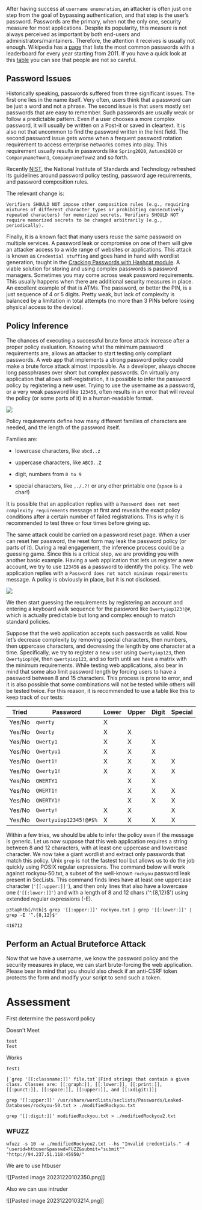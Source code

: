 After having success at `username enumeration`, an attacker is often just one step from the goal of bypassing authentication, and that step is the user’s password. Passwords are the primary, when not the only one, security measure for most applications. Despite its popularity, this measure is not always perceived as important by both end-users and administrators/maintainers. Therefore, the attention it receives is usually not enough. Wikipedia has a [page](https://en.wikipedia.org/wiki/List_of_the_most_common_passwords) that lists the most common passwords with a leaderboard for every year starting from 2011. If you have a quick look at this [table](https://en.wikipedia.org/wiki/List_of_the_most_common_passwords#SplashData) you can see that people are not so careful.

## Password Issues

Historically speaking, passwords suffered from three significant issues. The first one lies in the name itself. Very often, users think that a password can be just a word and not a phrase. The second issue is that users mostly set passwords that are easy to remember. Such passwords are usually weak or follow a predictable pattern. Even if a user chooses a more complex password, it will usually be written on a Post-it or saved in cleartext. It is also not that uncommon to find the password written in the hint field. The second password issue gets worse when a frequent password rotation requirement to access enterprise networks comes into play. This requirement usually results in passwords like `Spring2020`, `Autumn2020` or `CompanynameTown1`, `CompanynameTown2` and so forth.

Recently [NIST](https://pages.nist.gov/800-63-3/sp800-63b.html), the National Institute of Standards and Technology refreshed its guidelines around password policy testing, password age requirements, and password composition rules.

The relevant change is:

```
Verifiers SHOULD NOT impose other composition rules (e.g., requiring mixtures of different character types or prohibiting consecutively repeated characters) for memorized secrets. Verifiers SHOULD NOT require memorized secrets to be changed arbitrarily (e.g., periodically).
```

Finally, it is a known fact that many users reuse the same password on multiple services. A password leak or compromise on one of them will give an attacker access to a wide range of websites or applications. This attack is known as `Credential stuffing` and goes hand in hand with wordlist generation, taught in the [Cracking Passwords with Hashcat module](https://academy.hackthebox.com/course/preview/cracking-passwords-with-hashcat). A viable solution for storing and using complex passwords is password managers. Sometimes you may come across weak password requirements. This usually happens when there are additional security measures in place. An excellent example of that is ATMs. The password, or better the PIN, is a just sequence of 4 or 5 digits. Pretty weak, but lack of complexity is balanced by a limitation in total attempts (no more than 3 PINs before losing physical access to the device).

## Policy Inference

The chances of executing a successful brute force attack increase after a proper policy evaluation. Knowing what the minimum password requirements are, allows an attacker to start testing only compliant passwords. A web app that implements a strong password policy could make a brute force attack almost impossible. As a developer, always choose long passphrases over short but complex passwords. On virtually any application that allows self-registration, it is possible to infer the password policy by registering a new user. Trying to use the username as a password, or a very weak password like `123456`, often results in an error that will reveal the policy (or some parts of it) in a human-readable format.

![](https://academy.hackthebox.com/storage/modules/80/07-password_policy_exposed-small.png)

Policy requirements define how many different families of characters are needed, and the length of the password itself.

Families are:

-   lowercase characters, like `abcd..z`
    
-   uppercase characters, like `ABCD..Z`
    
-   digit, numbers from `0 to 9`
    
-   special characters, like `,./.?!` or any other printable one (`space` is a char!)
    

It is possible that an application replies with a `Password does not meet complexity requirements` message at first and reveals the exact policy conditions after a certain number of failed registrations. This is why it is recommended to test three or four times before giving up.

The same attack could be carried on a password reset page. When a user can reset her password, the reset form may leak the password policy (or parts of it). During a real engagement, the inference process could be a guessing game. Since this is a critical step, we are providing you with another basic example. Having a web application that lets us register a new account, we try to use `123456` as a password to identify the policy. The web application replies with a `Password does not match minimum requirements` message. A policy is obviously in place, but it is not disclosed.

![](https://academy.hackthebox.com/storage/modules/80/password_policy_not_exposed.png)

We then start guessing the requirements by registering an account and entering a keyboard walk sequence for the password like `Qwertyiop123!@#`, which is actually predictable but long and complex enough to match standard policies.

Suppose that the web application accepts such passwords as valid. Now let’s decrease complexity by removing special characters, then numbers, then uppercase characters, and decreasing the length by one character at a time. Specifically, we try to register a new user using `Qwertyiop123`, then `Qwertyiop!@#`, then `qwertyiop123`, and so forth until we have a matrix with the minimum requirements. While testing web applications, also bear in mind that some also limit password length by forcing users to have a password between 8 and 15 characters. This process is prone to error, and it is also possible that some combinations will not be tested while others will be tested twice. For this reason, it is recommended to use a table like this to keep track of our tests:

| **Tried** | **Password** | **Lower** | **Upper** | **Digit** | **Special** | **\>=8chars** | **\>=20chars** |
| --- | --- | --- | --- | --- | --- | --- | --- |
| Yes/No | `qwerty` | X |  |  |  |  |  |
| Yes/No | `Qwerty` | X | X |  |  |  |  |
| Yes/No | `Qwerty1` | X | X | X |  |  |  |
| Yes/No | `Qwertyu1` | X | X | X |  | X |  |
| Yes/No | `Qwert1!` | X | X | X | X |  |  |
| Yes/No | `Qwerty1!` | X | X | X | X | X |  |
| Yes/No | `QWERTY1` |  | X | X |  |  |  |
| Yes/No | `QWERT1!` |  | X | X | X |  |  |
| Yes/No | `QWERTY1!` |  | X | X | X | X |  |
| Yes/No | `Qwerty!` | X | X |  | X |  |  |
| Yes/No | `Qwertyuiop12345!@#$%` | X | X | X | X | X | X |

Within a few tries, we should be able to infer the policy even if the message is generic. Let us now suppose that this web application requires a string between 8 and 12 characters, with at least one uppercase and lowercase character. We now take a giant wordlist and extract only passwords that match this policy. Unix `grep` is not the fastest tool but allows us to do the job quickly using POSIX regular expressions. The command below will work against rockyou-50.txt, a subset of the well-known `rockyou` password leak present in SecLists. This command finds lines have at least one uppercase character (`'[[:upper:]]'`), and then only lines that also have a lowercase one (`'[[:lower:]]'`) and with a length of 8 and 12 chars ('^.{8,12}$') using extended regular expressions (-E).

```shell
p3ta@htb[/htb]$ grep '[[:upper:]]' rockyou.txt | grep '[[:lower:]]' | grep -E '^.{8,12}$'

416712
```

## Perform an Actual Bruteforce Attack

Now that we have a username, we know the password policy and the security measures in place, we can start brute-forcing the web application. Please bear in mind that you should also check if an anti-CSRF token protects the form and modify your script to send such a token.

# Assessment

First determine the password policy

Doesn't Meet
```
test
Test
```

Works
```
Test1
```

```
|`grep '[[:classname:]]' file.txt`|Find strings that contain a given class. Classes are: [[:graph:]], [[:lower:]], [[:print:]], [[:punct:]], [[:space:]], [[:upper:]], and [[:xdigit:]]|
```

```shell
grep '[[:upper:]]' /usr/share/wordlists/seclists/Passwords/Leaked-Databases/rockyou-50.txt > ./modifiedRockyou.txt
```

```shell
grep '[[:digit:]]' modifiedRockyou.txt > ./modifiedRockyou2.txt
```

### WFUZZ
```shell
wfuzz -s 10 -w ./modifiedRockyou2.txt --hs "Invalid credentials." -d "userid=htbuser&passwd=FUZZ&submit="submit"" "http://94.237.51.118:45950/"
```

We are to use htbuser 

![[Pasted image 20231220102350.png]]

Also we can use intruder

![[Pasted image 20231220103214.png]]